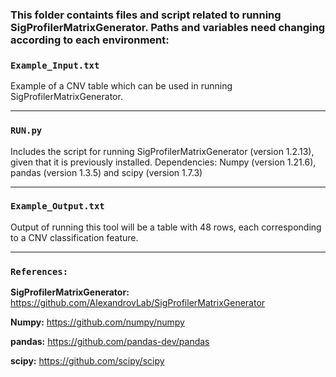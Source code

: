 ### This folder containts files and script related to running **SigProfilerMatrixGenerator**. Paths and variables need changing according to each environment:


### `Example_Input.txt`

Example of a CNV table which can be used in running SigProfilerMatrixGenerator. 

---

### `RUN.py`

Includes the script for running SigProfilerMatrixGenerator (version 1.2.13), given that it is previously installed.
Dependencies: Numpy (version 1.21.6), pandas (version 1.3.5) and scipy (version 1.7.3) 

---

### `Example_Output.txt`

Output of running this tool will be a table with 48 rows, each corresponding to a CNV classification feature.

---

### `References:`

**SigProfilerMatrixGenerator:** https://github.com/AlexandrovLab/SigProfilerMatrixGenerator

**Numpy:** https://github.com/numpy/numpy

**pandas:** https://github.com/pandas-dev/pandas

**scipy:** https://github.com/scipy/scipy